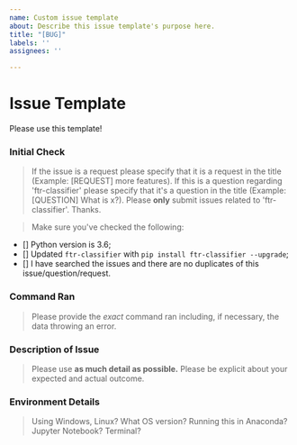 ```yaml
---
name: Custom issue template
about: Describe this issue template's purpose here.
title: "[BUG]"
labels: ''
assignees: ''

---
```


# Issue Template
Please use this template!

### Initial Check
> If the issue is a request please specify that it is a request in the title (Example: [REQUEST] more features). If this is a question regarding 'ftr-classifier' please specify that it's a question in the title (Example: [QUESTION] What is x?). Please **only** submit issues related to 'ftr-classifier'. Thanks.

>Make sure you've checked the following:

- [] Python version is 3.6;
- [] Updated `ftr-classifier` with `pip install ftr-classifier --upgrade`;
- [] I have searched the issues and there are no duplicates of this issue/question/request.

### Command Ran
>Please provide the _exact_ command ran including, if necessary, the data throwing an error. 

### Description of Issue
>Please use **as much detail as possible.** Please be explicit about your expected and actual outcome.

### Environment Details
>Using Windows, Linux? What OS version? Running this in Anaconda? Jupyter Notebook? Terminal?
